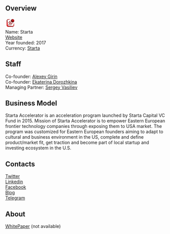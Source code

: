## Overview
![logo](../projects/logo/starta.png)  
Name: Starta  
[Website](https://startaico.com/)  
Year founded: 2017  
Currency: [Starta](https://coinmarketcap.com/assets/starta/)  
## Staff
Co-founder: [Alexey Girin](../people/alexey_girin.md)  
Co-founder: [Ekaterina Dorozhkina](../people/ekaterina_dorozhkina.md)  
Managing Partner: [Sergey Vasiliev](../people/sergey_vasiliev.md)  
## Business Model
Starta Accelerator is an acceleration program launched by Starta Capital VC Fund in 2015. Mission of Starta Accelerator is to empower Eastern European frontier technology companies through exposing them to USA market. The program was customized for Eastern European founders aiming to adapt to cultural and business environment in the US, complete and define product/market fit, get traction and become part of local startup and investing ecosystem in the U.S.
## Contacts  
[Twitter](https://twitter.com/startaico)  
[Linkedin](https://www.linkedin.com/company/5870508/)  
[Facebook](https://www.facebook.com/startaico)    
[Blog](https://medium.com/startaico)  
[Telegram](https://t.me/starta_ico)
## About  
[WhitePaper](https://startaico.com/Starta-Whitepaper-1.pdf) (not available) 
